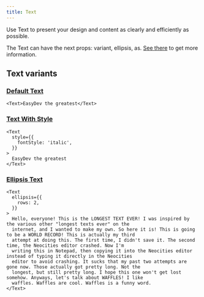 ```yaml
---
title: Text
---
```


Use Text to present your design and content as clearly and efficiently as possible.

The Text can have the next props: variant, ellipsis, as. [See there](/storybook/?path=/docs/core-typography-text--docs) to get more information.

## Text variants


### [Default Text](/storybook/?path=/story/core-typography-text--default-text)

```tsx
<Text>EasyDev the greatest</Text>
```

### [Text With Style](/storybook/?path=/story/core-typography-text--text-with-style)

```tsx
<Text
  style={{
    fontStyle: 'italic',
  }}
>
  EasyDev the greatest
</Text>
```

### [Ellipsis Text](/storybook/?path=/story/core-typography-text--ellipsis-text)

```tsx
<Text
  ellipsis={{
    rows: 2,
  }}
>
  Hello, everyone! This is the LONGEST TEXT EVER! I was inspired by the various other "longest texts ever" on the
  internet, and I wanted to make my own. So here it is! This is going to be a WORLD RECORD! This is actually my third
  attempt at doing this. The first time, I didn't save it. The second time, the Neocities editor crashed. Now I'm
  writing this in Notepad, then copying it into the Neocities editor instead of typing it directly in the Neocities
  editor to avoid crashing. It sucks that my past two attempts are gone now. Those actually got pretty long. Not the
  longest, but still pretty long. I hope this one won't get lost somehow. Anyways, let's talk about WAFFLES! I like
  waffles. Waffles are cool. Waffles is a funny word.
</Text>
```
